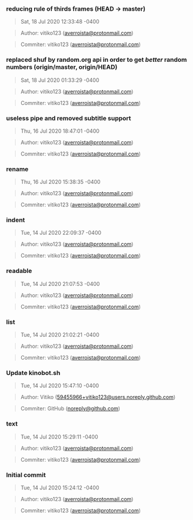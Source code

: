 ### reducing rule of thirds frames (HEAD -> master)
>Sat, 18 Jul 2020 12:33:48 -0400

>Author: vitiko123 (averroista@protonmail.com)

>Commiter: vitiko123 (averroista@protonmail.com)




### replaced shuf by random.org api in order to get _better_ random numbers (origin/master, origin/HEAD)
>Sat, 18 Jul 2020 01:33:29 -0400

>Author: vitiko123 (averroista@protonmail.com)

>Commiter: vitiko123 (averroista@protonmail.com)




### useless pipe and removed subtitle support
>Thu, 16 Jul 2020 18:47:01 -0400

>Author: vitiko123 (averroista@protonmail.com)

>Commiter: vitiko123 (averroista@protonmail.com)




### rename
>Thu, 16 Jul 2020 15:38:35 -0400

>Author: vitiko123 (averroista@protonmail.com)

>Commiter: vitiko123 (averroista@protonmail.com)




### indent
>Tue, 14 Jul 2020 22:09:37 -0400

>Author: vitiko123 (averroista@protonmail.com)

>Commiter: vitiko123 (averroista@protonmail.com)




### readable
>Tue, 14 Jul 2020 21:07:53 -0400

>Author: vitiko123 (averroista@protonmail.com)

>Commiter: vitiko123 (averroista@protonmail.com)




### list
>Tue, 14 Jul 2020 21:02:21 -0400

>Author: vitiko123 (averroista@protonmail.com)

>Commiter: vitiko123 (averroista@protonmail.com)




### Update kinobot.sh
>Tue, 14 Jul 2020 15:47:10 -0400

>Author: Vitiko (59455966+vitiko123@users.noreply.github.com)

>Commiter: GitHub (noreply@github.com)




### text
>Tue, 14 Jul 2020 15:29:11 -0400

>Author: vitiko123 (averroista@protonmail.com)

>Commiter: vitiko123 (averroista@protonmail.com)




### Initial commit
>Tue, 14 Jul 2020 15:24:12 -0400

>Author: vitiko123 (averroista@protonmail.com)

>Commiter: vitiko123 (averroista@protonmail.com)




